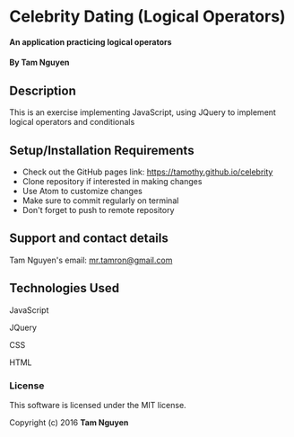 # Celebrity Dating (Logical Operators)

#### An application practicing logical operators

#### By Tam Nguyen

## Description

This is an exercise implementing JavaScript, using JQuery to implement logical operators and conditionals

## Setup/Installation Requirements

* Check out the GitHub pages link: https://tamothy.github.io/celebrity
* Clone repository if interested in making changes
* Use Atom to customize changes
* Make sure to commit regularly on terminal
* Don't forget to push to remote repository

## Support and contact details

Tam Nguyen's email: mr.tamron@gmail.com

## Technologies Used

JavaScript

JQuery

CSS

HTML

### License

This software is licensed under the MIT license.

Copyright (c) 2016 **Tam Nguyen**
